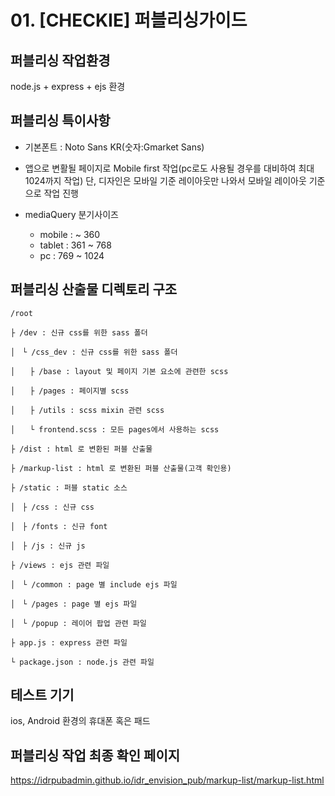 # 01. [CHECKIE] 퍼블리싱가이드


퍼블리싱 작업환경
---
node.js + express + ejs 환경

퍼블리싱 특이사항
---
- 기본폰트 : Noto Sans KR(숫자:Gmarket Sans)
- 앱으로 변활될 페이지로 Mobile first 작업(pc로도 사용될 경우를 대비하여 최대 1024까지 작업)
  단, 디자인은 모바일 기준 레이아웃만 나와서 모바일 레이아웃 기준으로 작업 진행
  
- mediaQuery 분기사이즈
    - mobile : ~ 360
    - tablet : 361 ~ 768
    - pc : 769 ~ 1024


퍼블리싱 산출물 디렉토리 구조
---
    /root

    ├ /dev : 신규 css를 위한 sass 폴더

    │　└ /css_dev : 신규 css를 위한 sass 폴더

    │　　├ /base : layout 및 페이지 기본 요소에 관련한 scss

    │　　├ /pages : 페이지별 scss

    │　　├ /utils : scss mixin 관련 scss

    │　　└ frontend.scss : 모든 pages에서 사용하는 scss

    ├ /dist : html 로 변환된 퍼블 산출물

    ├ /markup-list : html 로 변환된 퍼블 산출물(고객 확인용)

    ├ /static : 퍼블 static 소스

    │　├ /css : 신규 css

    │　├ /fonts : 신규 font

    │　├ /js : 신규 js

    ├ /views : ejs 관련 파일

    │　└ /common : page 별 include ejs 파일

    │　└ /pages : page 별 ejs 파일

    │　└ /popup : 레이어 팝업 관련 파일

    ├ app.js : express 관련 파일

    └ package.json : node.js 관련 파일


테스트 기기
---
ios, Android 환경의 휴대폰 혹은 패드


퍼블리싱 작업 최종 확인 페이지
---
https://idrpubadmin.github.io/idr_envision_pub/markup-list/markup-list.html